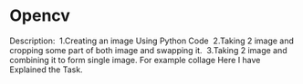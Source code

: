 # Opencv
Description: 
1.Creating an image Using Python Code 
2.Taking 2 image and cropping some part of both image and swapping  it. 
3.Taking 2 image and combining it to form single image. For example collage
Here I have Explained the Task.
